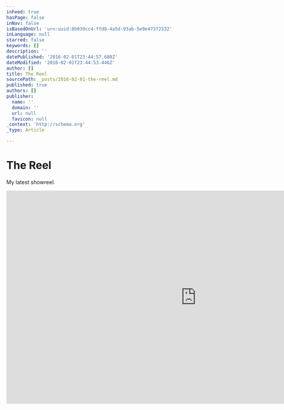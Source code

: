 ```yaml
---
inFeed: true
hasPage: false
inNav: false
isBasedOnUrl: 'urn:uuid:8b039cc4-ffd8-4a5d-93ab-5e9e47372332'
inLanguage: null
starred: false
keywords: []
description: ''
datePublished: '2016-02-01T23:44:57.688Z'
dateModified: '2016-02-01T23:44:53.446Z'
author: []
title: The Reel
sourcePath: _posts/2016-02-01-the-reel.md
published: true
authors: []
publisher:
  name: ''
  domain: ''
  url: null
  favicon: null
_context: 'http://schema.org'
_type: Article

---
```

# The Reel

My latest showreel.

<iframe src="https://cdn.embedly.com/widgets/media.html?src=https%3A%2F%2Fplayer.vimeo.com%2Fvideo%2F124382426&amp;url=https%3A%2F%2Fvimeo.com%2F124382426&amp;image=http%3A%2F%2Fi.vimeocdn.com%2Fvideo%2F522091141_1280.jpg&amp;key=b7d04c9b404c499eba89ee7072e1c4f7&amp;type=text%2Fhtml&amp;schema=vimeo" width="1000" height="563" scrolling="no" frameborder="0" allowfullscreen="allowfullscreen" style=""></iframe>
